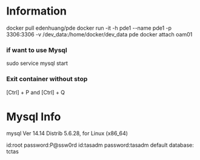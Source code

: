 # Information
docker pull edenhuang/pde
docker run -it -h pde1 --name pde1 -p 3306:3306 -v /dev_data:/home/docker/dev_data  pde
docker attach oam01

### if want to use Mysql
sudo service mysql start
### Exit container without stop
[Ctrl] + P and [Ctrl] + Q

# Mysql Info
mysql  Ver 14.14 Distrib 5.6.28, for Linux (x86_64)

id:root password:P@ssw0rd
id:tasadm password:tasadm
default database: tctas
